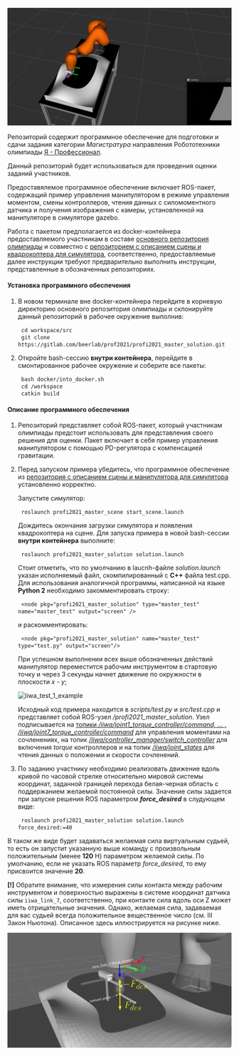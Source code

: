 ![iiwa_test_1](docs/pics/iiwa_test_1.png)

Репозиторий содержит программное обеспечение для
подготовки и сдачи задания категории _Магистратура_  направления Робототехники олимпиады [Я - Профессионал](https://yandex.ru/profi/courses2020).

Данный репозиторий будет использоваться для проведения оценки заданий участников.

Предоставялемое программное обеспечение включает ROS-пакет, содержащий пример управления манипулятором в режиме управления моментом, смены контроллеров, чтения данных с силомоментного датчика и получения изображения с камеры, установленной на манипуляторе в симуляторе gazebo.

Работа с пакетом предполагается из docker-контейнера предоставляемого участникам в составе [основного репозитория олимпиады](https://gitlab.com/beerlab/prof2021/profi2021_robotics) и совместно с [репозиторием с описанием сцены и квадрокоптера для симулятора](https://gitlab.com/beerlab/prof2021/profi2021_master_scene), соответственно, предоставляемые далее инструкции требуют предварительно выполнить инструкции, представленные в обозначенных репозиториях.


#### Установка программного обеспечения

1. В новом терминале вне docker-контейнера перейдите в корневую директорию основного репозитория олимпиады и склонируйте данный репозиторий в рабочее окружение выполнив:

        cd workspace/src
        git clone https://gitlab.com/beerlab/prof2021/profi2021_master_solution.git

2. Откройте bash-сессию **внутри контейнера**, перейдите в смонтированное рабочее окружение и соберите все пакеты:

        bash docker/into_docker.sh
        cd /workspace
        catkin build


#### Описание программного обеспечения

1. Репозиторий представляет собой ROS-пакет, который участникам олимпиады предстоит использовать для представления своего решения для оценки. Пакет включает в себя пример управления манипулятором c помощью PD-регулятора с компенсацией гравитации.

2. Перед запуском примера убедитесь, что программное обеспечение из [репозитория с описанием сцены и манипулятора для симулятора](https://gitlab.com/beerlab/prof2021/profi2021_master_scene) установленно корректно.

    Запустите симулятор:

        roslaunch profi2021_master_scene start_scene.launch

    Дождитесь окончания загрузки симулятора и появления квадрокоптера на сцене. Для запуска примера в новой bash-сессии **внутри контейнера** выполните:

        roslaunch profi2021_master_solution solution.launch

    Стоит отметить, что по умолчанию в laucnh-файле _solution.launch_ указан исполняемый файл, скомпилированный с **C++** файла test.cpp. Для использования аналогичной программы, написанной на языке **Python 2** необходимо закомментировать строку:

        <node pkg="profi2021_master_solution" type="master_test" name="master_test" output="screen" />

    и раскомментировать:

        <node pkg="profi2021_master_solution" name="master_test" type="test.py" output="screen"/>

    При успешном выполнении всех выше обозначенных действий манипулятор переместится рабочим инструментом в стартовую точку и через 3 секунды начнет движение по окружности в плоскости _x - y_;

    ![iiwa_test_1_example](docs/pics/iiwa_track_1_example.gif)

    Исходный код примера находится в *scripts/test.py* и *src/test.cpp* и представляет собой ROS-узел */profi2021_master_solution*. Узел подписывается на [топики  */iiwa/joint1_torque_controller/command, ... , /iiwa/joint7_torque_controller/command*](https://docs.ros.org/en/api/std_msgs/html/msg/Float64.html) для управления моментами на сочленениях, на топик [*/iiwa/controller_manager/switch_controller*](http://docs.ros.org/en/api/controller_manager_msgs/html/srv/SwitchController.html) для включения _torque_ контроллеров и на топик [*/iiwa/joint_states*](https://docs.ros.org/en/api/sensor_msgs/html/msg/JointState.html) для чтения данных о положении и скорости сочленений.


  3. По заданию участнику необходимо реализовать движение вдоль кривой по часовой стрелке относительно мировой системы координат, заданной границей перехода белая-черная область с поддержанием желаемой постоянной силы. Значение силы задается при запуске решения ROS параметром **_force_desired_** в слудующем виде:

          roslaunch profi2021_master_solution solution.launch force_desired:=40

  В таком же виде будет задаваться желаемая сила виртуальным судьей, то есть он запустит указанную выше команду с произвольным положительным (менее **120** Н) параметром желаемой силы. По умолчанию, если не указать ROS параметр _force_desired_, то ему присвоится значение **20**.

  **[!]** Обратите внимание, что измерения силы контакта между рабочим инструментом и поверхностью выражены в системе координат датчика силы `iiwa_link_7`, соответственно, при контакте сила вдоль оси Z может иметь отрицательные значения. Однако, желаемая сила, задаваемая для вас судьей всегда положительное вещественное число (см. III Закон Ньютона). Описанное здесь иллюстрируется на рисунке ниже.
   
![iiwa_force_sensor](docs/pics/force_sensor_frame.png)
